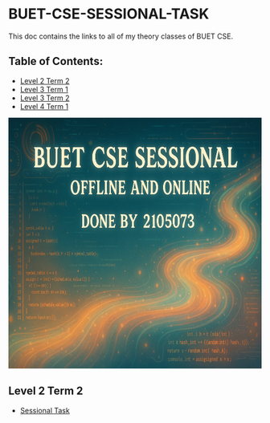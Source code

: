 # BUET-CSE-SESSIONAL-TASK
This doc contains the links to all of my theory classes of BUET CSE.


## Table of Contents:
 - [Level 2 Term 2](#level-2-term-2)
 - [Level 3 Term 1](#level-3-term-1)
 - [Level 3 Term 2](#level-3-term-2)
 - [Level 4 Term 1](#level-4-term-1)

<img src="/assets/banner_new.png" height="500px" width="700px">

## Level 2 Term 2
- [Sessional Task](https://github.com/HATECODER/Level-2-Term-2.git)

  
  
